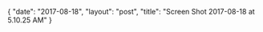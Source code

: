 {
   "date": "2017-08-18",
   "layout": "post",
   "title": "Screen Shot 2017-08-18 at 5.10.25 AM"
}

